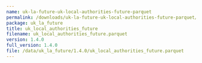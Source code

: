 ```yaml
---
name: uk-la-future-uk-local-authorities-future-parquet
permalink: /downloads/uk-la-future-uk-local-authorities-future-parquet/1_4_0
package: uk_la_future
title: uk_local_authorities_future
filename: uk_local_authorities_future.parquet
version: 1.4.0
full_version: 1.4.0
file: /data/uk_la_future/1.4.0/uk_local_authorities_future.parquet
---
```

